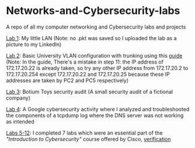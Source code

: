 # Networks-and-Cybersecurity-labs
A repo of all my computer networking and Cybersecurity labs and projects

[Lab 1](https://github.com/EngMostafaSherif/Networks-and-Cybersecurity-labs/blob/main/Lab%201.jpeg): My little LAN (Note: no .pkt was saved so I uploaded the lab as a picture to my LinkedIn)

[Lab 2](https://github.com/EngMostafaSherif/Networks-and-Cybersecurity-labs/blob/main/Lab%202.pkt): Basic University VLAN configuration with trunking using this [guide](https://faculty.ksu.edu.sa/sites/default/files/lab05_vlan.pdf) (Note: In the guide, There's a mistake in step 11: the IP address of 172.17.20.22 is already taken, so try any other IP address from 172.17.20.2 to 172.17.20.254 except 172.17.20.22 and 172.17.20.25 because these IP addresses are taken by PC2 and PC5 respectively)

[Lab 3](https://github.com/EngMostafaSherif/Networks-and-Cybersecurity-labs/blob/main/Lab%203.pdf): Botium Toys security audit (A small security audit of a fictional company)

[Lab 4](https://github.com/EngMostafaSherif/Networks-and-Cybersecurity-labs/blob/main/Lab%204.pdf): A Google cybersecurity activity where I analyzed and troubleshooted the components of a tcpdump log where the DNS server was not working as intended

[Labs 5-12](https://www.netacad.com/courses/introduction-to-cybersecurity?courseLang=en-US): I completed 7 labs which were an essential part of the _"Introduction to Cybersecurity"_ course offered by Cisco, [verification](https://www.credly.com/badges/c41e91f4-236d-4493-af5c-727b87dfb2bb/public_url)
 
